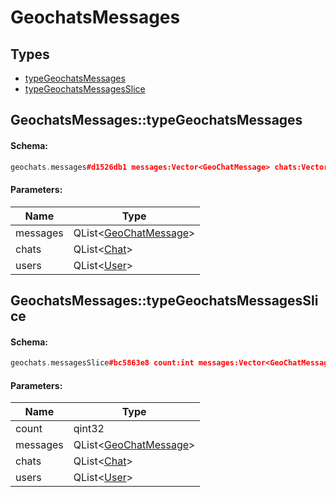 # GeochatsMessages

## Types

* [typeGeochatsMessages](#geochatsmessagestypegeochatsmessages)
* [typeGeochatsMessagesSlice](#geochatsmessagestypegeochatsmessagesslice)

## GeochatsMessages::typeGeochatsMessages

#### Schema:

```c++
geochats.messages#d1526db1 messages:Vector<GeoChatMessage> chats:Vector<Chat> users:Vector<User> = geochats.Messages;
```

#### Parameters:

|Name|Type|
|----|----|
|messages|QList&lt;[GeoChatMessage](geochatmessage.md)&gt;|
|chats|QList&lt;[Chat](chat.md)&gt;|
|users|QList&lt;[User](user.md)&gt;|

## GeochatsMessages::typeGeochatsMessagesSlice

#### Schema:

```c++
geochats.messagesSlice#bc5863e8 count:int messages:Vector<GeoChatMessage> chats:Vector<Chat> users:Vector<User> = geochats.Messages;
```

#### Parameters:

|Name|Type|
|----|----|
|count|qint32|
|messages|QList&lt;[GeoChatMessage](geochatmessage.md)&gt;|
|chats|QList&lt;[Chat](chat.md)&gt;|
|users|QList&lt;[User](user.md)&gt;|

